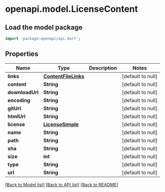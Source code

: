 # openapi.model.LicenseContent

## Load the model package
```dart
import 'package:openapi/api.dart';
```

## Properties
Name | Type | Description | Notes
------------ | ------------- | ------------- | -------------
**links** | [**ContentFileLinks**](ContentFileLinks.md) |  | [default to null]
**content** | **String** |  | [default to null]
**downloadUrl** | **String** |  | [default to null]
**encoding** | **String** |  | [default to null]
**gitUrl** | **String** |  | [default to null]
**htmlUrl** | **String** |  | [default to null]
**license** | [**LicenseSimple**](LicenseSimple.md) |  | [default to null]
**name** | **String** |  | [default to null]
**path** | **String** |  | [default to null]
**sha** | **String** |  | [default to null]
**size** | **int** |  | [default to null]
**type** | **String** |  | [default to null]
**url** | **String** |  | [default to null]

[[Back to Model list]](../README.md#documentation-for-models) [[Back to API list]](../README.md#documentation-for-api-endpoints) [[Back to README]](../README.md)


